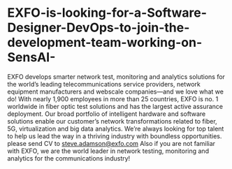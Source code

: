 # EXFO-is-looking-for-a-Software-Designer-DevOps-to-join-the-development-team-working-on-SensAI-
EXFO develops smarter network test, monitoring and analytics solutions for the world’s leading telecommunications service providers, network equipment manufacturers and webscale companies—and we love what we do! With nearly 1,900 employees in more than 25 countries, EXFO is no. 1 worldwide in fiber optic test solutions and has the largest active assurance deployment. Our broad portfolio of intelligent hardware and software solutions enable our customer’s network transformations related to fiber, 5G, virtualization and big data analytics. We’re always looking for top talent to help us lead the way in a thriving industry with boundless opportunities.
please send CV to steve.adamson@exfo.com
Also if you are not familiar with EXFO, we are the world leader in network testing, monitoring and analytics for the communications industry!
